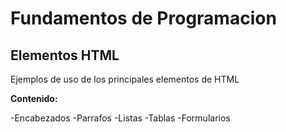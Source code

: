 # Fundamentos de Programacion

## Elementos HTML
Ejemplos de uso de los principales elementos de HTML

**Contenido:**

-Encabezados
-Parrafos 
-Listas
-Tablas
-Formularios